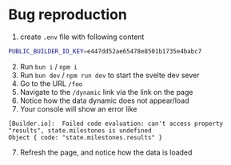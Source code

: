 # Bug reproduction

1. create `.env` file with following content
```bash
PUBLIC_BUILDER_IO_KEY=e447dd52ae65478e8501b1735e4babc7
```

2. Run `bun i` / `npm i`
2. Run `bun dev` / `npm run dev` to start the svelte dev sever
3. Go to the URL `/foo`
4. Navigate to the `/dynamic` link via the link on the page
5. Notice how the data dynamic does not appear/load
6. Your console will show an error like
```
[Builder.io]:  Failed code evaluation: can't access property "results", state.milestones is undefined
Object { code: "state.milestones.results" }
```
7. Refresh the page, and notice how the data is loaded